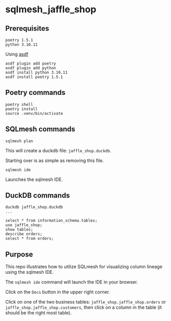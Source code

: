 # sqlmesh_jaffle_shop


## Prerequisites
```
poetry 1.5.1
python 3.10.11
```

Using [asdf](https://asdf-vm.com/guide/getting-started.html)

```
asdf plugin add poetry 
asdf plugin add python
asdf install python 3.10.11
asdf install poetry 1.5.1
```

## Poetry commands
```
poetry shell
poetry install 
source .venv/bin/activate
```

## SQLmesh commands
```
sqlmesh plan
```

This will create a duckdb file: `jaffle_shop.duckdb`.

Starting over is as simple as removing this file. 


```
sqlmesh ide
```
Launches the sqlmesh IDE.

## DuckDB commands

```
duckdb jaffle_shop.duckdb
...

select * from information_schema.tables;
use jaffle_shop;
show tables;
describe orders;
select * from orders;
```

## Purpose

This repo illustrates how to utilize SQLmesh for visualizing column lineage using the sqlmesh IDE.

The `sqlmesh ide` command will launch the IDE in your browser.

Click on the `Docs` button in the upper right corner. 

Click on one of the two business tables: `jaffle_shop.jaffle_shop.orders` or `jaffle_shop.jaffle_shop.customers`, then click on a column in the table (it should be the right most table).
